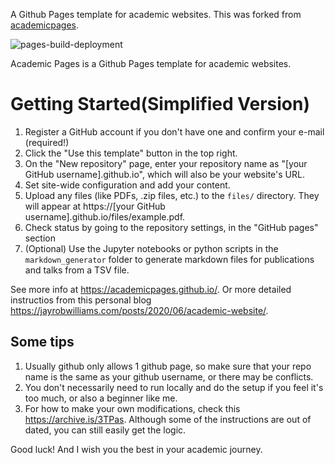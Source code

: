 
A Github Pages template for academic websites. This was forked from [academicpages](https://academicpages.github.io/). 

![pages-build-deployment](https://github.com/academicpages/academicpages.github.io/actions/workflows/pages/pages-build-deployment/badge.svg)

Academic Pages is a Github Pages template for academic websites.


# Getting Started(Simplified Version)

1. Register a GitHub account if you don't have one and confirm your e-mail (required!)
1. Click the "Use this template" button in the top right.
1. On the "New repository" page, enter your repository name as "[your GitHub username].github.io", which will also be your website's URL.
1. Set site-wide configuration and add your content.
1. Upload any files (like PDFs, .zip files, etc.) to the `files/` directory. They will appear at https://[your GitHub username].github.io/files/example.pdf.  
1. Check status by going to the repository settings, in the "GitHub pages" section
1. (Optional) Use the Jupyter notebooks or python scripts in the `markdown_generator` folder to generate markdown files for publications and talks from a TSV file.

See more info at https://academicpages.github.io/. Or more detailed instructios from this personal blog https://jayrobwilliams.com/posts/2020/06/academic-website/.

## Some tips

1. Usually github only allows 1 github page, so make sure that your repo name is the same as your github username, or there may be conflicts. 
1. You don't necessarily need to run locally and do the setup if you feel it's too much, or also a beginner like me.
1. For how to make your own modifications, check this https://archive.is/3TPas. Although some of the instructions are out of dated, you can still easily get the logic.

Good luck! And I wish you the best in your academic journey.

